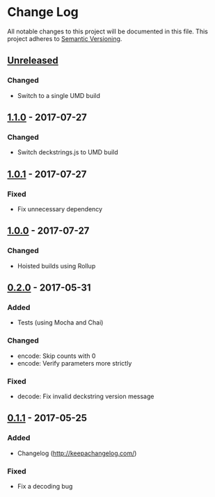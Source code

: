 # Change Log
All notable changes to this project will be documented in this file.
This project adheres to [Semantic Versioning](http://semver.org/).

## [Unreleased]
### Changed
- Switch to a single UMD build

## [1.1.0] - 2017-07-27
### Changed
- Switch deckstrings.js to UMD build

## [1.0.1] - 2017-07-27
### Fixed
- Fix unnecessary dependency

## [1.0.0] - 2017-07-27
### Changed
- Hoisted builds using Rollup

## [0.2.0] - 2017-05-31
### Added
- Tests (using Mocha and Chai)

### Changed
- encode: Skip counts with 0
- encode: Verify parameters more strictly

### Fixed
- decode: Fix invalid deckstring version message

## [0.1.1] - 2017-05-25
### Added
- Changelog (http://keepachangelog.com/)

### Fixed
- Fix a decoding bug

[Unreleased]: https://github.com/HearthSim/npm-deckstrings/compare/1.1.0...HEAD
[1.1.0]: https://github.com/HearthSim/npm-hearthstonejson/compare/1.0.1...1.1.0
[1.0.1]: https://github.com/HearthSim/npm-hearthstonejson/compare/1.0.0...1.0.1
[1.0.0]: https://github.com/HearthSim/npm-hearthstonejson/compare/0.2.0...1.0.0
[0.2.0]: https://github.com/HearthSim/npm-hearthstonejson/compare/0.1.1...0.2.0
[0.1.1]: https://github.com/HearthSim/npm-hearthstonejson/compare/0.1.0...0.1.1
